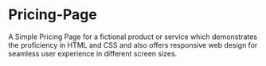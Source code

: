 # Pricing-Page
A Simple Pricing Page for a fictional product or service  which demonstrates the proficiency in HTML and CSS and also offers responsive web design for seamless user experience in different screen sizes.
